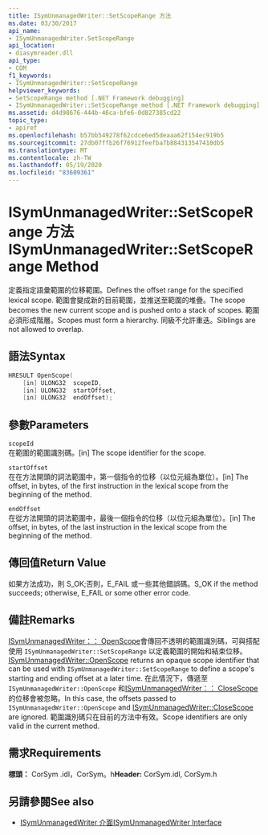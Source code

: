 ```yaml
---
title: ISymUnmanagedWriter::SetScopeRange 方法
ms.date: 03/30/2017
api_name:
- ISymUnmanagedWriter.SetScopeRange
api_location:
- diasymreader.dll
api_type:
- COM
f1_keywords:
- ISymUnmanagedWriter::SetScopeRange
helpviewer_keywords:
- SetScopeRange method [.NET Framework debugging]
- ISymUnmanagedWriter::SetScopeRange method [.NET Framework debugging]
ms.assetid: d4d98676-444b-46ca-bfe6-0d827385cd22
topic_type:
- apiref
ms.openlocfilehash: b57bb549278f62cdce6ed5deaaa62f154ec919b5
ms.sourcegitcommit: 27db07ffb26f76912feefba7b884313547410db5
ms.translationtype: MT
ms.contentlocale: zh-TW
ms.lasthandoff: 05/19/2020
ms.locfileid: "83609361"
---
```

# <a name="isymunmanagedwritersetscoperange-method"></a><span data-ttu-id="59db7-102">ISymUnmanagedWriter::SetScopeRange 方法</span><span class="sxs-lookup"><span data-stu-id="59db7-102">ISymUnmanagedWriter::SetScopeRange Method</span></span>
<span data-ttu-id="59db7-103">定義指定語彙範圍的位移範圍。</span><span class="sxs-lookup"><span data-stu-id="59db7-103">Defines the offset range for the specified lexical scope.</span></span> <span data-ttu-id="59db7-104">範圍會變成新的目前範圍，並推送至範圍的堆疊。</span><span class="sxs-lookup"><span data-stu-id="59db7-104">The scope becomes the new current scope and is pushed onto a stack of scopes.</span></span> <span data-ttu-id="59db7-105">範圍必須形成階層。</span><span class="sxs-lookup"><span data-stu-id="59db7-105">Scopes must form a hierarchy.</span></span> <span data-ttu-id="59db7-106">同級不允許重迭。</span><span class="sxs-lookup"><span data-stu-id="59db7-106">Siblings are not allowed to overlap.</span></span>  
  
## <a name="syntax"></a><span data-ttu-id="59db7-107">語法</span><span class="sxs-lookup"><span data-stu-id="59db7-107">Syntax</span></span>  
  
```cpp  
HRESULT OpenScope(  
    [in] ULONG32  scopeID,  
    [in] ULONG32  startOffset,  
    [in] ULONG32  endOffset);  
```  
  
## <a name="parameters"></a><span data-ttu-id="59db7-108">參數</span><span class="sxs-lookup"><span data-stu-id="59db7-108">Parameters</span></span>  
 `scopeId`  
 <span data-ttu-id="59db7-109">在範圍的範圍識別碼。</span><span class="sxs-lookup"><span data-stu-id="59db7-109">[in] The scope identifier for the scope.</span></span>  
  
 `startOffset`  
 <span data-ttu-id="59db7-110">在在方法開頭的詞法範圍中，第一個指令的位移（以位元組為單位）。</span><span class="sxs-lookup"><span data-stu-id="59db7-110">[in] The offset, in bytes, of the first instruction in the lexical scope from the beginning of the method.</span></span>  
  
 `endOffset`  
 <span data-ttu-id="59db7-111">在從方法開頭的詞法範圍中，最後一個指令的位移（以位元組為單位）。</span><span class="sxs-lookup"><span data-stu-id="59db7-111">[in] The offset, in bytes, of the last instruction in the lexical scope from the beginning of the method.</span></span>  
  
## <a name="return-value"></a><span data-ttu-id="59db7-112">傳回值</span><span class="sxs-lookup"><span data-stu-id="59db7-112">Return Value</span></span>  
 <span data-ttu-id="59db7-113">如果方法成功，則 S_OK;否則，E_FAIL 或一些其他錯誤碼。</span><span class="sxs-lookup"><span data-stu-id="59db7-113">S_OK if the method succeeds; otherwise, E_FAIL or some other error code.</span></span>  
  
## <a name="remarks"></a><span data-ttu-id="59db7-114">備註</span><span class="sxs-lookup"><span data-stu-id="59db7-114">Remarks</span></span>  
 <span data-ttu-id="59db7-115">[ISymUnmanagedWriter：： OpenScope](../../../../docs/framework/unmanaged-api/diagnostics/isymunmanagedwriter-openscope-method.md)會傳回不透明的範圍識別碼，可與搭配使用 `ISymUnmanagedWriter::SetScopeRange` 以定義範圍的開始和結束位移。</span><span class="sxs-lookup"><span data-stu-id="59db7-115">[ISymUnmanagedWriter::OpenScope](../../../../docs/framework/unmanaged-api/diagnostics/isymunmanagedwriter-openscope-method.md) returns an opaque scope identifier that can be used with `ISymUnmanagedWriter::SetScopeRange` to define a scope's starting and ending offset at a later time.</span></span> <span data-ttu-id="59db7-116">在此情況下，傳遞至 `ISymUnmanagedWriter::OpenScope` 和[ISymUnmanagedWriter：： CloseScope](isymunmanagedwriter-closescope-method.md)的位移會被忽略。</span><span class="sxs-lookup"><span data-stu-id="59db7-116">In this case, the offsets passed to `ISymUnmanagedWriter::OpenScope` and [ISymUnmanagedWriter::CloseScope](isymunmanagedwriter-closescope-method.md) are ignored.</span></span> <span data-ttu-id="59db7-117">範圍識別碼只在目前的方法中有效。</span><span class="sxs-lookup"><span data-stu-id="59db7-117">Scope identifiers are only valid in the current method.</span></span>  
  
## <a name="requirements"></a><span data-ttu-id="59db7-118">需求</span><span class="sxs-lookup"><span data-stu-id="59db7-118">Requirements</span></span>  
 <span data-ttu-id="59db7-119">**標頭：** CorSym .idl，CorSym。h</span><span class="sxs-lookup"><span data-stu-id="59db7-119">**Header:** CorSym.idl, CorSym.h</span></span>  
  
## <a name="see-also"></a><span data-ttu-id="59db7-120">另請參閱</span><span class="sxs-lookup"><span data-stu-id="59db7-120">See also</span></span>

- [<span data-ttu-id="59db7-121">ISymUnmanagedWriter 介面</span><span class="sxs-lookup"><span data-stu-id="59db7-121">ISymUnmanagedWriter Interface</span></span>](isymunmanagedwriter-interface.md)
